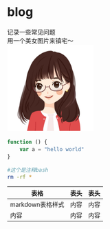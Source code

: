 # blog
记录一些常见问题  
用一个美女图片来镇宅～  
<img src="./img/timg.jpg" title="美女" width="200" div >
```javascript
function () {
    var a = "hello world"
}
```
```bash
#这个是注释bash
rm -rf *
```
表格|表头|表头
---|:--:|---:
markdown表格样式|内容|内容
内容|内容|内容